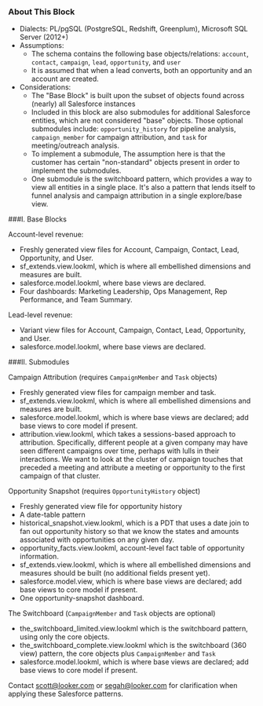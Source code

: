 ### About This Block
- Dialects: PL/pgSQL (PostgreSQL, Redshift, Greenplum), Microsoft SQL Server (2012+)
- Assumptions: 
    - The schema contains the following base objects/relations: `account`, `contact`, `campaign`, `lead`, `opportunity`, and `user`
    - It is assumed that when a lead converts, both an opportunity and an account are created.
- Considerations:
	- The "Base Block" is built upon the subset of objects found across (nearly) all Salesforce instances
	- Included in this block are also submodules for additional Salesforce entities, which are not considered "base" objects. Those optional submodules include: `opportunity_history` for pipeline analysis, `campaign_member` for campaign attribution, and `task` for meeting/outreach analysis.
	- To implement a submodule, The assumption here is that the customer has certain "non-standard" objects present in order to implement the submodules.
	- One submodule is the switchboard pattern, which provides a way to view all entities in a single place. It's also a pattern that lends itself to funnel analysis and campaign attribution in a single explore/base view.


###I. Base Blocks

Account-level revenue:
- Freshly generated view files for Account, Campaign, Contact, Lead, Opportunity, and User.
- sf_extends.view.lookml, which is where all embellished dimensions and measures are built.
- salesforce.model.lookml, where base views are declared.
- Four dashboards: Marketing Leadership, Ops Management, Rep Performance, and Team Summary.

Lead-level revenue:
- Variant view files for Account, Campaign, Contact, Lead, Opportunity, and User.
- salesforce.model.lookml, where base views are declared.

###II. Submodules

Campaign Attribution (requires `CampaignMember` and `Task` objects)
- Freshly generated view files for campaign member and task.
- sf_extends.view.lookml, which is where all embellished dimensions and measures are built.
- salesforce.model.lookml, which is where base views are declared; add base views to core model if present.
- attribution.view.lookml, which takes a sessions-based approach to attribution. Specifically, different people at a given company may have seen different campaigns over time, perhaps with lulls in their interactions. We want to look at the cluster of campaign touches that preceded a meeting and attribute a meeting or opportunity to the first campaign of that cluster.

Opportunity Snapshot (requires `OpportunityHistory` object)
- Freshly generated view file for opportunity history
- A date-table pattern
- historical_snapshot.view.lookml, which is a PDT that uses a date join to fan out opportunity history so that we know the states and amounts associated with opportunities on any given day.
- opportunity_facts.view.lookml, account-level fact table of opportunity information.
- sf_extends.view.lookml, which is where all embellished dimensions and measures should be built (no additional fields present yet).
- salesforce.model.view, which is where base views are declared; add base views to core model if present.
- One opportunity-snapshot dashboard.

The Switchboard (`CampaignMember` and `Task` objects are optional)
- the_switchboard_limited.view.lookml which is the switchboard pattern, using only the core objects.
- the_switchboard_complete.view.lookml which is the switchboard (360 view) pattern, the core objects plus `CampaignMember` and `Task`
- salesforce.model.lookml, which is where base views are declared; add base views to core model if present.

Contact scott@looker.com or segah@looker.com for clarification when applying these Salesforce patterns.
